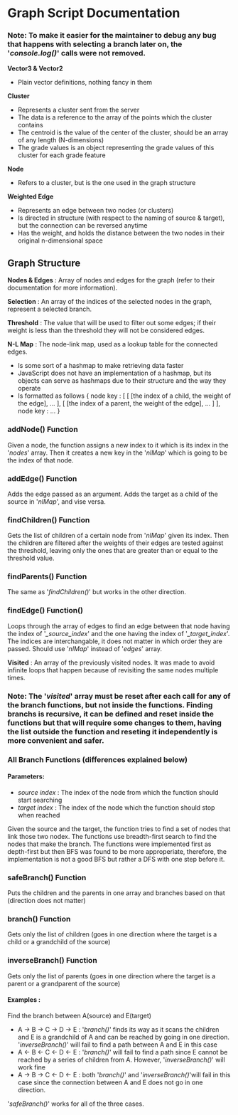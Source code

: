 # Graph Script Documentation

### Note: To make it easier for the maintainer to debug any bug that happens with selecting a branch later on, the '*console.log()*' calls were not removed.

**Vector3 & Vector2**
  * Plain vector definitions, nothing fancy in them

**Cluster**
  * Represents a cluster sent from the server
  * The data is a reference to the array of the points which the cluster contains
  * The centroid is the value of the center of the cluster, should be an array of any length (N-dimensions)
  * The grade values is an object representing the grade values of this cluster for each grade feature

**Node**
  * Refers to a cluster, but is the one used in the graph structure

**Weighted Edge**
  * Represents an edge between two nodes (or clusters)
  * Is directed in structure (with respect to the naming of source & target), but the connection can be reversed anytime
  * Has the weight, and holds the distance between the two nodes in their original n-dimensional space

## Graph Structure

**Nodes & Edges** : Array of nodes and edges for the graph (refer to their documentation for more information).

**Selection** : An array of the indices of the selected nodes in the graph, represent a selected branch.

**Threshold** : The value that will be used to filter out some edges; if their weight is less than the threshold they will not be considered edges.

**N-L Map** : The node-link map, used as a lookup table for the connected edges.
  * Is some sort of a hashmap to make retrieving data faster
  * JavaScript does not have an implementation of a hashmap, but its objects can serve as hashmaps due to their structure and the way they operate
  * Is formatted as follows { node key : [ [ [the index of a child, the weight of the edge], ... ], [ [the index of a parent, the weight of the edge], ... ] ], node key : ... }

### addNode() Function
Given a node, the function assigns a new index to it which is its index in the '*nodes*' array. Then it creates a new key in the '*nlMap*' which is going to be the index of that node.

### addEdge() Function
Adds the edge passed as an argument. Adds the target as a child of the source in '*nlMap*', and vise versa.

### findChildren() Function
Gets the list of children of a certain node from '*nlMap*'  given its index. Then the children are filtered after the weights of their edges are tested against the threshold, leaving only the ones that are greater than or equal to the threshold value.

### findParents() Function
The same as '*findChildren()*' but works in the other direction.

### findEdge() Function()
Loops through the array of edges to find an edge between that node having the index of '*_source_index*' and the one having the index of '*_target_index*'. The indices are interchangable, it does not matter in which order they are passed. Should use '*nlMap*' instead of '*edges*' array.

**Visited** : An array of the previously visited nodes. It was made to avoid infinite loops that happen because of revisiting the same nodes multiple times.

### Note: The '*visited*' array must be reset after each call for any of the branch functions, but not inside the functions. Finding branchs is recursive, it can be defined and reset inside the functions but that will require some changes to them, having the list outside the function and reseting it independently is more convenient and safer.

### All Branch Functions (differences explained below)
#### Parameters:
  * *source index* : The index of the node from which the function should start searching
  * *target index* : The index of the node which the function should stop when reached

Given the source and the target, the function tries to find a set of nodes that link those two nodex. The functions use breadth-first search to find the nodes that make the branch. The functions were implemented first as depth-first but then BFS was found to be more approperiate, therefore, the implementation is not a good BFS but rather a DFS with one step before it.

### safeBranch() Function
Puts the children and the parents in one array and branches based on that (direction does not matter)

### branch() Function
Gets only the list of children (goes in one direction where the target is a child or a grandchild of the source)

### inverseBranch() Function
Gets only the list of parents (goes in one direction where the target is a parent or a grandparent of the source)

#### Examples :
Find the branch between A(source) and E(target)
  * A -> B -> C -> D -> E : '*branch()*' finds its way as it scans the children and E is a grandchild of A and can be reached by going in one direction. '*inverseBranch()*' will fail to find a path between A and E in this case
  * A <- B <- C <- D <- E : '*branch()*' will fail to find a path since E cannot be reached by a series of children from A. However, '*inverseBranch()*' will work fine
  * A -> B -> C <- D <- E : both '*branch()*' and '*inverseBranch()*'will fail in this case since the connection between A and E does not go in one direction.  

'*safeBranch()*' works for all of the three cases.
